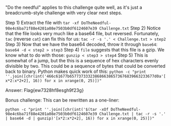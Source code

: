 "Do the needful" applies to this challenge quite well, as it's just a breadcrumb-style challenge with very clear next steps.

Step 1) Extract the file with `tar -xf DoTheNeedful-98e4c6ba71f88e4201a08e7503b0df6124607e39 Challenge.txt`
Step 2) Notice that the file looks very much like a base64 file, but reversed. Fortunately, `tac` (reverse `cat`) can fix this for us: `tac -r -s '.' < Challenge.txt > step2`
Step 3) Now that we have the base64 decoded, throw it through `base64`: `base64 -d < step2 > step3`
Step 4) `file` suggests that this file is a gzip. We know what to do with those: `gunzip < step3 > step4`
Step 5) This is somewhat of a jump, but the this is a sequence of hex characters evenly divisible by two. This could be a sequence of bytes that could be converted back to binary. Python makes quick work of this: `python -c "print ''.join([chr(int('466c61677b6577373332386866386573676839663233677d0a'[x*2:x*2+2], 16)) for x in xrange(0, 25)])"`

Answer: Flag{ew7328hf8esgh9f23g}

Bonus challenge: This can be rewritten as a one-liner:

`python -c "print ''.join([chr(int('$(tar -xOf DoTheNeedful-98e4c6ba71f88e4201a08e7503b0df6124607e39 Challenge.txt | tac -r -s '.' | base64 -d | gunzip)'[x*2:x*2+2], 16)) for x in xrange(0, 25)])"`
